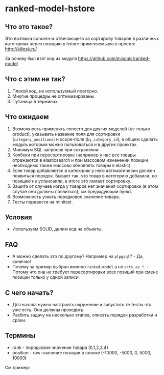 # ranked-model-hstore

## Что это такое?

Это вытяжка concern-а отвечающего за сортирову товаров в различных категориях через позицию в hstore применяемыую в проекте http://kiiiosk.ru/

За основу был взят код из модуля https://github.com/mixonic/ranked-model

## Что с этим не так?

1. Плохой код, не используемый повторно.
2. Многие процедуы не оптимизированы.
3. Путаница в терминах.

## Что ожидаем

1. Возможность применять concern для других моделей (не только product), указывать название поля для сортировки (`category_positions`) и scope-поля (`by_category_id`), в общем сделать модуль которым можно пользоваться и в других проектах.
3. Минимум SQL запросов при сохранении.
4. Колбеки при пересортировке (например у нас все товары отражаются в elasticsearch и при массовом изменении позиции необходимо также массово обновлять товары в elastic).
5. Если товар добавляется в категорию у него автоматически должен появиться порядок. Бывает так, что товар в категорию добавили, но позицию не установили, в итоге это ломает сортировку.
6. Защита от случаев когда у товаров нет значения сортировки (в этом случае они должны появиться), см предыдующий пункт.
7. Возможность узнать порядковое значение товара.
8. Тесты перевести на minitest.

## Условия

* Используем SOLID, делим код на объекты.

## FAQ

* А можно сделать это по другому? Например на `plpgsql`? - Да, конечно!
* Почему за пример выбран именно `ranked-model` а не `acts_as_*`. - Потому что она не требует пересортировки всех позиций при смене позиции только у одной записи.

## С чего начать?

* Для начала нужно настроить окружение и запустить те тесты что уже есть. Они должны проходить.
* Разбить задачу на несколько этапов, описать порядок разработки и сроки.

## Термины

* rank - порядковое значение товара (0,1,2,3,4)
* position - raw-значение позиции в списке (-10000, -5000, 0, 5000, 10000)


См пример: 

